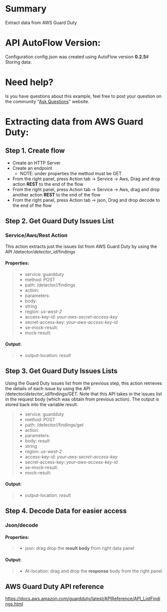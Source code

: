 # Summary
Extract data from AWS Guard Duty

# API AutoFlow Version:
Configuration config.json was created using AutoFlow version __0.2.5__# Storing data:

# Need help?
Is you have questions about this example, feel free to post your question on the community "<a href="https://interactor.com/autoflow/questions" target="_blank">Ask Questions</a>" website.

# Extracting data from AWS Guard Duty:

## Step 1. Create flow
* Create an HTTP Server
* Create an endpoint
  * NOTE: under properties the method must be GET
* From the right panel, press Action tab -> Service -> Aws, Drag and drop action __REST__ to the end of the flow
* From the right panel, press Action tab -> Service -> Aws, drag and drop another action __REST__ to the end of the flow
* From the right panel, press Action tab -> json, Drag and drop decode to the end of the flow

## Step 2. Get Guard Duty Issues List
### Service/Aws/Rest Action
This action extracts just the issues list from AWS Guard Duty by using the API /detector/_detector_id_/findings

#### Properties:
> * service:          guardduty
> * method:           POST
> * path:             /detector/_<your-detectorId>_/findings
> * action:   
> * parameters:
> * body:
> * string
> * region:           _us-west-2_
> * access-key-id:    _your-aws-secret-access-key_
> * secret-access-key: _your-aws-access-key-id_
> * se-mock-result:
> * mock-result:

#### Output:
> * output-location:   _result_

## Step 3. Get Guard Duty Issues Lists
Using the Guard Duty issues list from the previous step, this action retrieves the details of each issue by using the API /detector/_detector_id_/findings/GET.
Note that this API takes in the issues list in the request body (which was obtain from previous action).
The output is stored back into the variable result.

> * service:          guardduty
> * method:           POST
> * path:             /detector/_<your-detectorId>_/findings/get
> * action:   
> * parameters:
> * body:             _result_
> * string
> * region:           _us-west-2_
> * access-key-id:    _your-aws-secret-access-key_
> * secret-access-key: _your-aws-access-key-id_
> * se-mock-result:
> * mock-result:

#### Output:
> * output-location:   _result_


## Step 4. Decode Data for easier access
### Json/decode
#### Properties:
> * json: drag drop the __result body__ from right data panel

#### Output:
> * At-location: drag and drop the __response__ body from the right panel


## AWS Guard Duty API reference

https://docs.aws.amazon.com/guardduty/latest/APIReference/API_ListFindings.html
